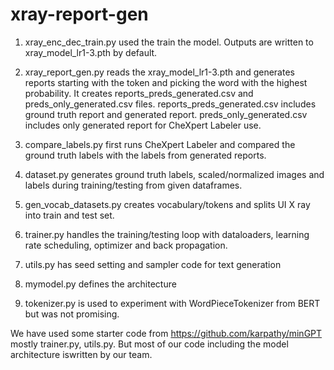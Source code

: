 # xray-report-gen

1. xray_enc_dec_train.py used the train the model. Outputs are written to xray_model_lr1-3.pth by default.

2. xray_report_gen.py reads the xray_model_lr1-3.pth and generates reports starting with the <start> token and picking the word with the highest probability. It creates reports_preds_generated.csv and preds_only_generated.csv files. reports_preds_generated.csv includes ground truth report and generated report. preds_only_generated.csv includes only generated report for CheXpert Labeler use. 

3. compare_labels.py first runs CheXpert Labeler and compared the ground truth labels with the labels from generated reports. 

4. dataset.py generates ground truth labels, scaled/normalized images and labels during training/testing from given dataframes.

5. gen_vocab_datasets.py creates vocabulary/tokens and splits UI X ray into train and test set.

6. trainer.py handles the training/testing loop with dataloaders, learning rate scheduling, optimizer and back propagation. 

7. utils.py has seed setting and sampler code for text generation

8. mymodel.py defines the architecture

8. tokenizer.py is used to experiment with WordPieceTokenizer from BERT but was not promising. 

We have used some starter code from https://github.com/karpathy/minGPT mostly trainer.py, utils.py. But most of our code including the model architecture iswritten by our team.
